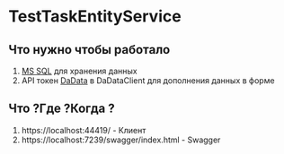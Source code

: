 # TestTaskEntityService

## Что нужно чтобы работало 

1. [MS SQL](https://www.microsoft.com/en-us/sql-server/sql-server-downloads) для хранения данных
2. API токен [DaData](https://dadata.ru/api/#party) в DaDataClient для дополнения данных в форме

## Что ?Где ?Когда ?
1. <a>https://localhost:44419/</a> - Клиент
2. <a>https://localhost:7239/swagger/index.html</a> - Swagger
